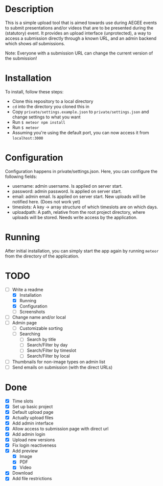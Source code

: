 Description
===========
This is a simple upload tool that is aimed towards use during AEGEE events to submit presentations and/or videos that are to be presented during the (statutory) event. It provides an upload interface (unprotected), a way to access a submission directly through a known URL, and an admin backend which shows *all* submissions.

Note: Everyone with a submission URL can change the current version of the submission!

Installation
============
To install, follow these steps:
 - Clone this repository to a local directory
 - `cd` into the directory you cloned this in
 - Copy `private/settings.example.json` to `private/settings.json` and change settings to what you want
 - Run `$ meteor npm install`
 - Run `$ meteor`
 - Assuming you're using the default port, you can now access it from `localhost:3000`

Configuration
=============
Configuration happens in private/settings.json. Here, you can configure the following fields:
- username: admin username. Is applied on server start.
- password: admin password. Is applied on server start.
- email: admin email. Is applied on server start. New uploads will be notified here. (Does not work yet)
- timeslots: A key -> array structure of which timeslots are on which days.
- uploadpath: A path, relative from the root project directory, where uploads will be stored. Needs write access by the application.

Running
=======
After initial installation, you can simply start the app again by running `meteor` from the directory of the application.

TODO
=====

- [ ] Write a readme
	- [x] Installation
	- [x] Running
	- [x] Configuration
	- [ ] Screenshots
- [ ] Change name and/or local
- [ ] Admin page
	- [ ] Customizable sorting
	- [ ] Searching
		- [ ] Search by title
		- [ ] Search/Filter by day
		- [ ] Search/Filter by timeslot
		- [ ] Search/Filter by local
- [ ] Thumbnails for non-image types on admin list
- [ ] Send emails on submission (with the direct URLs)

Done
====
- [x] Time slots
- [x] Set up basic project
- [x] Default upload page
- [x] Actually upload files
- [x] Add admin interface
- [x] Allow access to submission page with direct url
- [x] Add admin login
- [x] Upload new versions
- [x] Fix login reactiveness
- [x] Add preview
  - [x] Image
  - [x] PDF
  - [x] Video
- [x] Download
- [x] Add file restrictions

